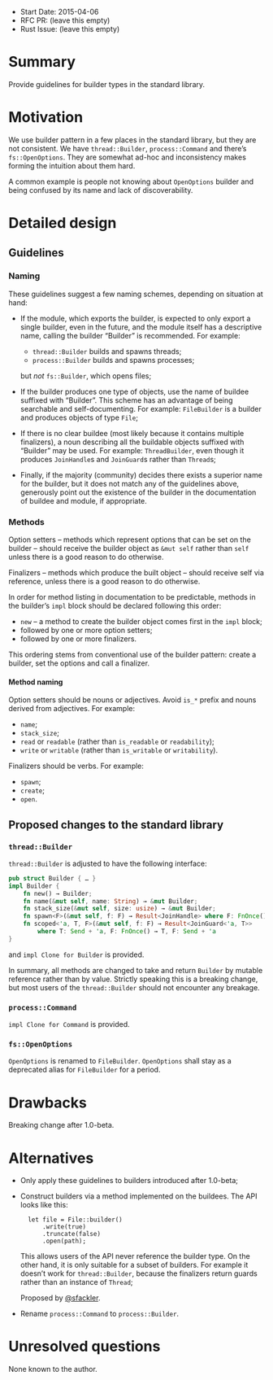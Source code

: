 - Start Date: 2015-04-06
- RFC PR: (leave this empty)
- Rust Issue: (leave this empty)

# Summary

Provide guidelines for builder types in the standard library.

# Motivation

We use builder pattern in a few places in the standard library, but they are not consistent. We
have `thread::Builder`, `process::Command` and there’s `fs::OpenOptions`. They are somewhat ad-hoc
and inconsistency makes forming the intuition about them hard.

A common example is people not knowing about `OpenOptions` builder and being confused by its name
and lack of discoverability.

# Detailed design

## Guidelines

### Naming

These guidelines suggest a few naming schemes, depending on situation at hand:

* If the module, which exports the builder, is expected to only export a single builder, even in
   the future, and the module itself has a descriptive name, calling the builder “Builder” is
   recommended. For example:

   * `thread::Builder` builds and spawns threads;
   * `process::Builder` builds and spawns processes;

   but *not* `fs::Builder`, which opens files;
* If the builder produces one type of objects, use the name of buildee suffixed with “Builder”.
    This scheme has an advantage of being searchable and self-documenting. For example:
    `FileBuilder` is a builder and produces objects of type `File`;
* If there is no clear buildee (most likely because it contains multiple finalizers), a noun
    describing all the buildable objects suffixed with “Builder” may be used. For example:
    `ThreadBuilder`, even though it produces `JoinHandle`s and `JoinGuard`s rather than `Thread`s;
* Finally, if the majority (community) decides there exists a superior name for the builder, but it
    does not match any of the guidelines above, generously point out the existence of the builder
    in the documentation of buildee and module, if appropriate.

### Methods

Option setters – methods which represent options that can be set on the builder – should receive
the builder object as `&mut self` rather than `self` unless there is a good reason to do otherwise.

Finalizers – methods which produce the built object – should receive self via reference, unless
there is a good reason to do otherwise.

In order for method listing in documentation to be predictable, methods in the builder’s `impl`
block should be declared following this order:

* `new` – a method to create the builder object comes first in the `impl` block;
* followed by one or more option setters;
* followed by one or more finalizers.

This ordering stems from conventional use of the builder pattern: create a builder, set the
options and call a finalizer.

#### Method naming

Option setters should be nouns or adjectives. Avoid `is_*` prefix and nouns derived from
adjectives. For example:

* `name`;
* `stack_size`;
* `read` or `readable` (rather than `is_readable` or `readability`);
* `write` or `writable` (rather than `is_writable` or `writability`).

Finalizers should be verbs. For example:

* `spawn`;
* `create`;
* `open`.

## Proposed changes to the standard library

### `thread::Builder`

`thread::Builder` is adjusted to have the following interface:

```rust
pub struct Builder { … }
impl Builder {
    fn new() → Builder;
    fn name(&mut self, name: String) → &mut Builder;
    fn stack_size(&mut self, size: usize) → &mut Builder;
    fn spawn<F>(&mut self, f: F) → Result<JoinHandle> where F: FnOnce(), F: Send + 'static;
    fn scoped<'a, T, F>(&mut self, f: F) → Result<JoinGuard<'a, T>>
        where T: Send + 'a, F: FnOnce() → T, F: Send + 'a
}
```

and `impl Clone for Builder` is provided.

In summary, all methods are changed to take and return `Builder` by mutable reference rather than
by value.  Strictly speaking this is a breaking change, but most users of the `thread::Builder`
should not encounter any breakage.

### `process::Command`

`impl Clone for Command` is provided.

### `fs::OpenOptions`

`OpenOptions` is renamed to `FileBuilder`. `OpenOptions` shall stay as a deprecated alias for
`FileBuilder` for a period.

# Drawbacks

Breaking change after 1.0-beta.

# Alternatives

* Only apply these guidelines to builders introduced after 1.0-beta;
* Construct builders via a method implemented on the buildees. The API looks like this:

        let file = File::builder()
            .write(true)
            .truncate(false)
            .open(path);

    This allows users of the API never reference the builder type. On the other hand, it is only
    suitable for a subset of builders. For example it doesn’t work for `thread::Builder`, because
    the finalizers return guards rather than an instance of `Thread`;

    Proposed by [@sfackler][sfackler].
* Rename `process::Command` to `process::Builder`.

[sfackler]: https://github.com/rust-lang/rfcs/pull/1044#discussion_r28082235

# Unresolved questions

None known to the author.
